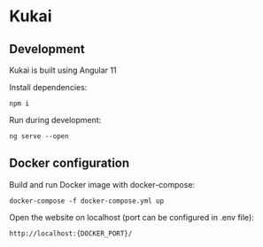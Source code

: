 # Kukai

## Development
Kukai is built using Angular 11

Install dependencies:

`npm i`

Run during development:

`ng serve --open`

## Docker configuration

Build and run Docker image with docker-compose:

`docker-compose -f docker-compose.yml up`

Open the website on localhost (port can be configured in .env file):

`http://localhost:{DOCKER_PORT}/`